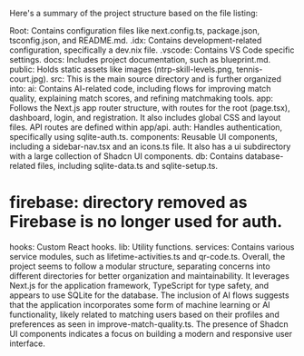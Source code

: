 Here's a summary of the project structure based on the file listing:

Root: Contains configuration files like next.config.ts, package.json, tsconfig.json, and README.md.
.idx: Contains development-related configuration, specifically a dev.nix file.
.vscode: Contains VS Code specific settings.
docs: Includes project documentation, such as blueprint.md.
public: Holds static assets like images (ntrp-skill-levels.png, tennis-court.jpg).
src: This is the main source directory and is further organized into:
ai: Contains AI-related code, including flows for improving match quality, explaining match scores, and refining matchmaking tools.
app: Follows the Next.js app router structure, with routes for the root (page.tsx), dashboard, login, and registration. It also includes global CSS and layout files. API routes are defined within app/api.
auth: Handles authentication, specifically using sqlite-auth.ts.
components: Reusable UI components, including a sidebar-nav.tsx and an icons.ts file. It also has a ui subdirectory with a large collection of Shadcn UI components.
db: Contains database-related files, including sqlite-data.ts and sqlite-setup.ts.
# firebase: directory removed as Firebase is no longer used for auth.
hooks: Custom React hooks.
lib: Utility functions.
services: Contains various service modules, such as lifetime-activities.ts and qr-code.ts.
Overall, the project seems to follow a modular structure, separating concerns into different directories for better organization and maintainability. It leverages Next.js for the application framework, TypeScript for type safety, and appears to use SQLite for the database. The inclusion of AI flows suggests that the application incorporates some form of machine learning or AI functionality, likely related to matching users based on their profiles and preferences as seen in improve-match-quality.ts. The presence of Shadcn UI components indicates a focus on building a modern and responsive user interface.
